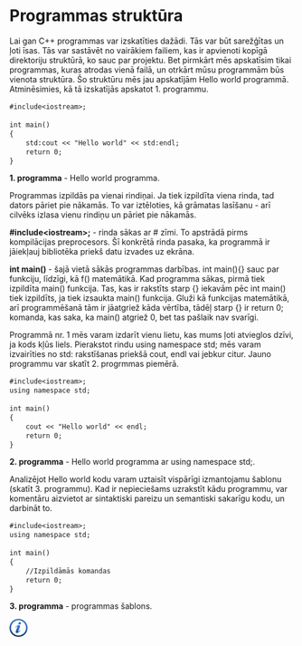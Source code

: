 # Programmas struktūra

Lai gan C++ programmas var izskatīties dažādi. Tās var būt sarežģītas un ļoti īsas. Tās var sastāvēt no vairākiem failiem, kas ir apvienoti kopīgā direktoriju struktūrā, ko sauc par projektu. Bet pirmkārt mēs apskatīsim tikai programmas, kuras atrodas vienā failā, un otrkārt mūsu programmām būs vienota struktūra. Šo struktūru mēs jau apskatījām Hello world programmā. Atminēsimies, kā tā izskatījās apskatot 1. programmu.

```
#include<iostream>;

int main()
{
    std:cout << "Hello world" << std:endl;
    return 0;
}
```


**1. programma** - Hello world programma.


Programmas izpildās pa vienai rindiņai. Ja tiek izpildīta viena rinda, tad dators pāriet pie nākamās. To var iztēloties, kā grāmatas lasīšanu - arī cilvēks izlasa vienu rindiņu un pāriet pie nākamās.

**\#include&lt;iostream&gt;;** - rinda sākas ar \# zīmi. To apstrādā pirms kompilācijas preprocesors. Šī konkrētā rinda pasaka, ka programmā ir jāiekļauj bibliotēka priekš datu izvades uz ekrāna. 

**int main()** - šajā vietā sākās programmas darbības. int main(){} sauc par funkciju, līdzīgi, kā f() matemātikā. Kad programma sākas, pirmā tiek izpildīta main() funkcija. Tas, kas ir rakstīts starp {} iekavām pēc int main() tiek izpildīts, ja tiek izsaukta main() funkcija. Gluži kā funkcijas matemātikā, arī programmēšanā tām ir jāatgriež kāda vērtība, tādēļ starp {} ir return 0; komanda, kas saka, ka main() atgriež 0, bet tas pašlaik nav svarīgi.

Programmā nr. 1 mēs varam izdarīt vienu lietu, kas mums ļoti atvieglos dzīvi, ja kods kļūs liels. Pierakstot rindu using namespace std; mēs varam izvairīties no std: rakstīšanas priekšā cout, endl vai jebkur citur. Jauno programmu var skatīt 2. progrmmas piemērā.

```
#include<iostream>;
using namespace std;

int main()
{
    cout << "Hello world" << endl;
    return 0;
}
```


**2. programma** - Hello world programma ar using namespace std;.


Analizējot Hello world kodu varam uztaisīt vispārīgi izmantojamu šablonu (skatīt 3. programmu). Kad ir nepieciešams uzrakstīt kādu programmu, var komentāru aizvietot ar sintaktiski pareizu un semantiski sakarīgu kodu, un darbināt to.

```
#include<iostream>;
using namespace std;

int main()
{
    //Izpildāmās komandas
    return 0;
}
```


**3. programma** - programmas šablons.


<a href="http://www.cplusplus.com/doc/tutorial/program_structure/" target="_blank">![Vairāk informācija](/media/theory/information.png)</a>
